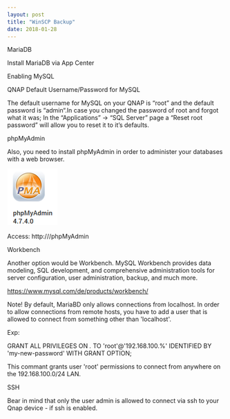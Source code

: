 ```yaml
---
layout: post
title: "WinSCP Backup"
date: 2018-01-28
---
```


MariaDB

Install MariaDB via App Center

Enabling MySQL

QNAP Default Username/Password for MySQL

The default username for MySQL on your QNAP is “root” and the default password is “admin“.In case you changed the password of root and forgot what it was;
In the “Applications” → “SQL Server” page a “Reset root password” will allow you to reset it to it’s defaults.

phpMyAdmin

Also, you need to install  phpMyAdmin in order to administer your databases with a web browser.

<img src="img\2018\20180209\2018-02-09-myPHPAdmin.png">

Access: http://<ip of your NAS>/phpMyAdmin

Workbench

Another option would be Workbench. MySQL Workbench provides data modeling, SQL development, and comprehensive administration tools for server configuration, user administration, backup, and much more.

https://www.mysql.com/de/products/workbench/

Note!
By default, MariaBD only allows connections from localhost. In order to allow connections from remote hosts, you have to add a user that is allowed to connect from something other than 'localhost'.

Exp:

GRANT ALL PRIVILEGES ON *.* TO 'root'@'192.168.100.%' IDENTIFIED BY 'my-new-password' WITH GRANT OPTION;

This commant grants user 'root' permissions to connect from anywhere on the 192.168.100.0/24 LAN.

SSH

Bear in mind that only the user admin is allowed to connect via ssh to your Qnap device - if ssh is enabled.
